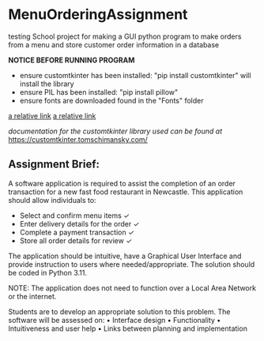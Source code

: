 # MenuOrderingAssignment
testing
School project for making a GUI python program to make orders from a menu and store customer order information in a database

**NOTICE BEFORE RUNNING PROGRAM**
- ensure customtkinter has been installed: "pip install customtkinter" will install the library
- ensure PIL has been installed: "pip install pillow"
- ensure fonts are downloaded found in the "Fonts" folder

[a relative link](Fonts/3871-font.ttf)
[a relative link](Fonts/Poppins-Regular.ttf)

*documentation for the customtkinter library used can be found at*
https://customtkinter.tomschimansky.com/

## Assignment Brief:
A software application is required to assist the completion of an order transaction for a new fast food restaurant in
Newcastle. 
This application should allow individuals to:
- Select and confirm menu items ✓
- Enter delivery details for the order ✓
- Complete a payment transaction ✓
- Store all order details for review ✓

The application should be intuitive, have a Graphical User Interface and provide instruction to users where
needed/appropriate. The solution should be coded in Python 3.11.

NOTE: The application does not need to function over a Local Area Network or the internet.

Students are to develop an appropriate solution to this problem. The software will be assessed on:
• Interface design
• Functionality
• Intuitiveness and user help
• Links between planning and implementation
